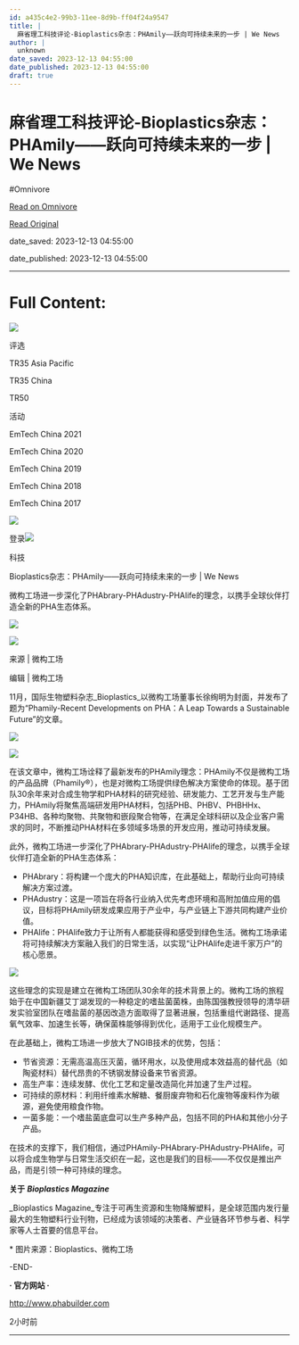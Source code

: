 ```yaml
---
id: a435c4e2-99b3-11ee-8d9b-ff04f24a9547
title: |
  麻省理工科技评论-Bioplastics杂志：PHAmily——跃向可持续未来的一步 | We News
author: |
  unknown
date_saved: 2023-12-13 04:55:00
date_published: 2023-12-13 04:55:00
draft: true
---
```


# 麻省理工科技评论-Bioplastics杂志：PHAmily——跃向可持续未来的一步 | We News
#Omnivore

[Read on Omnivore](https://omnivore.app/me/bioplastics-ph-amily-we-news-18c6329cbfc)

[Read Original](https://www.mittrchina.com/news/detail/12727)

date_saved: 2023-12-13 04:55:00

date_published: 2023-12-13 04:55:00

--- 

# Full Content: 

[![](https://proxy-prod.omnivore-image-cache.app/0x0,sMQVtcTRXZ0D_hHjoPN3tQYT9qj1oRxrChIi68ZPXytY/https://www.mittrchina.com/static/media/logo.61d59098.svg)](https://www.mittrchina.com/news)

评选

TR35 Asia Pacific

TR35 China

TR50

活动

EmTech China 2021

EmTech China 2020

EmTech China 2019

EmTech China 2018

EmTech China 2017

![](https://proxy-prod.omnivore-image-cache.app/0x0,snD_r5jXn78dddjXDE8499yD2UCBbb-qpGqsWwMG67yk/https://www.mittrchina.com/static/media/search.dcc84b00.svg)

登录![](https://proxy-prod.omnivore-image-cache.app/0x0,sBzrL_9fKpUUv3xxFMTkimY-EEtiliJMvwLCfkX2Gljo/https://www.mittrchina.com/static/media/arrows.4498368a.svg)

科技

Bioplastics杂志：PHAmily——跃向可持续未来的一步 | We News

微构工场进一步深化了PHAbrary-PHAdustry-PHAlife的理念，以携手全球伙伴打造全新的PHA生态体系。

![](https://proxy-prod.omnivore-image-cache.app/0x0,sxlYZBoVYmC8awT4XHjFhuXNiYdR5oSTTfzhhdqeur5I/https://image.deeptechchina.com/article/2023120518060639968.png?imageView2/2/w/504/h/280)

![](https://proxy-prod.omnivore-image-cache.app/0x0,st3J0SdRZE1WPdctkczA8sduAehFBB_MvZYZsxiAElTg/https://mp.toutiao.com/mp/agw/article_material/open_image/get?code=YzhlOWU3NDVlMzI3OGIzYTFiYmVjZjI3Nzc0NzU3OGMsMTcwMTc3MDc1NjEwMw==)

来源 | 微构工场

编辑 | 微构工场

11月，国际生物塑料杂志_Bioplastics_以微构工场董事长徐绚明为封面，并发布了题为“Phamily-Recent Developments on PHA：A Leap Towards a Sustainable Future”的文章。

![](https://proxy-prod.omnivore-image-cache.app/0x0,s81MmDGZ0cCTgzRnhe_qK9PD0GwHuuVAcgY9EOQ7UlaI/https://mp.toutiao.com/mp/agw/article_material/open_image/get?code=ZThjYThmZDU0ZGM3MzhkNjg0ODM2MWExZWY0ODY0ZTAsMTcwMTc3MDc1NjEwNA==)

![](https://proxy-prod.omnivore-image-cache.app/0x0,sAIOSyDzTsP5F8vvBXt5i23iNVpThh7Zj8OyNTxsGRLs/https://mp.toutiao.com/mp/agw/article_material/open_image/get?code=MjExOWU1ODM2NGJiOTZhOGUxODE5ZjE5NWE2N2JiYzMsMTcwMTc3MDc1NjEwNA==)

在该文章中，微构工场诠释了最新发布的PHAmily理念：PHAmily不仅是微构工场的产品品牌（Phamily®），也是对微构工场提供绿色解决方案使命的体现。基于团队30余年来对合成生物学和PHA材料的研究经验、研发能力、工艺开发与生产能力，PHAmily将聚焦高端研发用PHA材料，包括PHB、PHBV、PHBHHx、P34HB、各种均聚物、共聚物和嵌段聚合物等，在满足全球科研以及企业客户需求的同时，不断推动PHA材料在多领域多场景的开发应用，推动可持续发展。

此外，微构工场进一步深化了PHAbrary-PHAdustry-PHAlife的理念，以携手全球伙伴打造全新的PHA生态体系：

* PHAbrary：将构建一个庞大的PHA知识库，在此基础上，帮助行业向可持续解决方案过渡。
* PHAdustry：这是一项旨在将各行业纳入优先考虑环境和高附加值应用的倡议，目标将PHAmily研发成果应用于产业中，与产业链上下游共同构建产业价值。
* PHAlife：PHAlife致力于让所有人都能获得和感受到绿色生活。微构工场承诺将可持续解决方案融入我们的日常生活，以实现“让PHAlife走进千家万户”的核心愿景。

![](https://proxy-prod.omnivore-image-cache.app/0x0,sHBRrVDNnAK_EEAZRaUy-JJTRM47uzxzicM9AxBQ_7qE/https://mp.toutiao.com/mp/agw/article_material/open_image/get?code=OTI3NjM1ZGY0ZTEzNTI0YjAwNzBkZjQzNjY2YTRhNDYsMTcwMTc3MDc1NjEwNA==)

这些理念的实现是建立在微构工场团队30余年的技术背景上的。微构工场的旅程始于在中国新疆艾丁湖发现的一种稳定的嗜盐菌菌株，由陈国强教授领导的清华研发实验室团队在嗜盐菌的基因改造方面取得了显著进展，包括重组代谢路径、提高氧气效率、加速生长等，确保菌株能够得到优化，适用于工业化规模生产。

在此基础上，微构工场进一步放大了NGIB技术的优势，包括：

* 节省资源：无需高温高压灭菌，循环用水，以及使用成本效益高的替代品（如陶瓷材料）替代昂贵的不锈钢发酵设备来节省资源。
* 高生产率：连续发酵、优化工艺和定量改造简化并加速了生产过程。
* 可持续的原材料：利用纤维素水解糖、餐厨废弃物和石化废物等废料作为碳源，避免使用粮食作物。
* 一菌多能：一个嗜盐菌底盘可以生产多种产品，包括不同的PHA和其他小分子产品。

在技术的支撑下，我们相信，通过PHAmily-PHAbrary-PHAdustry-PHAlife，可以将合成生物学与日常生活交织在一起，这也是我们的目标——不仅仅是推出产品，而是引领一种可持续的理念。

**关于** _**Bioplastics Magazine**_

_Bioplastics Magazine_专注于可再生资源和生物降解塑料，是全球范围内发行量最大的生物塑料行业刊物，已经成为该领域的决策者、产业链各环节参与者、科学家等人士首要的信息平台。

\* 图片来源：Bioplastics、微构工场

\-END-

**· 官方网站 ·**

http://www.phabuilder.com

2小时前

---

